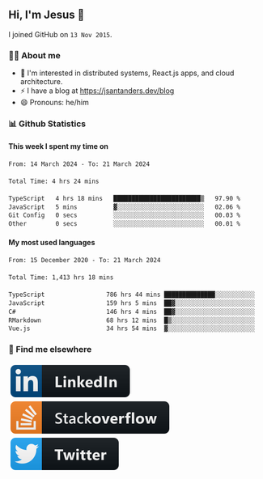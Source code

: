 ## Hi, I'm Jesus 👋

I joined GitHub on `13 Nov 2015`.

<!-- Talking about you -->

### 👨‍💻 About me

- 👦 I'm interested in distributed systems, React.js apps, and cloud architecture.
- ⚡️ I have a blog at <https://jsantanders.dev/blog>
- 😄 Pronouns: he/him

### 📊 Github Statistics

#### This week I spent my time on

<!--START_SECTION:weekly-->

```txt
From: 14 March 2024 - To: 21 March 2024

Total Time: 4 hrs 24 mins

TypeScript   4 hrs 18 mins   ████████████████████████▒   97.90 %
JavaScript   5 mins          ▓░░░░░░░░░░░░░░░░░░░░░░░░   02.06 %
Git Config   0 secs          ░░░░░░░░░░░░░░░░░░░░░░░░░   00.03 %
Other        0 secs          ░░░░░░░░░░░░░░░░░░░░░░░░░   00.01 %
```

<!--END_SECTION:weekly-->

#### My most used languages

<!--START_SECTION:alltime-->

```txt
From: 15 December 2020 - To: 21 March 2024

Total Time: 1,413 hrs 18 mins

TypeScript                 786 hrs 44 mins ██████████████░░░░░░░░░░░   55.67 %
JavaScript                 159 hrs 5 mins  ██▓░░░░░░░░░░░░░░░░░░░░░░   11.26 %
C#                         146 hrs 4 mins  ██▓░░░░░░░░░░░░░░░░░░░░░░   10.34 %
RMarkdown                  68 hrs 12 mins  █▒░░░░░░░░░░░░░░░░░░░░░░░   04.83 %
Vue.js                     34 hrs 54 mins  ▓░░░░░░░░░░░░░░░░░░░░░░░░   02.47 %
```

<!--END_SECTION:alltime-->

### 📢 Find me elsewhere

<p>
  <a target="_blank" href="https://linkedin.com/in/jsantanders">
    <img src="https://github.com/jsantanders/jsantanders/blob/master/img/linkedin.svg" alt="LinkedIn" style="vertical-align:top; margin:4px">
  </a>
  
  <a target="_blank" href="https://stackoverflow.com/users/7318331/jesus-santander">
    <img src="https://github.com/jsantanders/jsantanders/blob/master/img/stackoverflow.svg" alt="StackOverflow" style="vertical-align:top; margin:4px">
  </a>
  
  <a target="_blank" href="http://twitter.com/jsantanders">
    <img src="https://github.com/jsantanders/jsantanders/blob/master/img/twitter.svg" alt="Twitter" style="vertical-align:top; margin:4px">
  </a>
</p>
